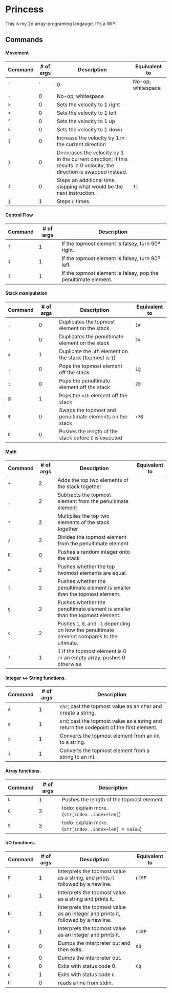 # Princess
This is my 2d array-programing langauge. It's a WIP.

## Commands
#### Movement
| Command | # of args | Description | Equivalent to |
| ------- | --------- | ----------- | ------------- |
| `|` | 0 | No-op; whitespace |
| `-` | 0 | No-op; whitespace |
| `>` | 0 | Sets the velocity to 1 right |
| `<` | 0 | Sets the velocity to 1 left |
| `^` | 0 | Sets the velocity to 1 up |
| `v` | 0 | Sets the velocity to 1 down |
| `{` | 0 | Increase the velocity by 1 in the current direction |
| `}` | 0 | Decreases the velocity by 1 in the current direction; If this results in 0 velocity, the direction is swapped instead. |
| `J` | 0 | Steps an additional time, skipping what would be the next instruction. | `1j` |
| `j` | 1 | Steps `n` times |

#### Control Flow
| Command | # of args | Description |
| ------- | --------- | ----------- |
| `?` | 1 | If the topmost element is falsey, turn 90º right. |
| `I` | 1 | If the topmost element is falsey, turn 90º left. |
| `T` | 1 | If the topmost element is falsey, pop the penultimate element. |

#### Stack manipulation
| Command | # of args | Description | Equivalent to |
| ------- | --------- | ----------- | ------------- |
| `.` | 0 | Duplicates the topmost element on the stack | `1#` |
| `:` | 0 | Duplicates the penultimate element on the stack | `2#` |
| `#` | 1 | Duplicate the `n`th element on the stack (topmost is `1`) |
| `,` | 0 | Pops the topmost element off the stack | `1@` |
| `;` | 0 | Pops the penultimate element off the stack | `2@` |
| `@` | 1 | Pops the `nth` element off the stack |
| `$` | 0 | Swaps the topmost and penultimate elements on the stack | `:3@` |
| `C` | 0 | Pushes the length of the stack before `C` is executed |

#### Math
| Command | # of args | Description | Equivalent to |
| ------- | --------- | ----------- | ------------- |
| `+` | 2 | Adds the top two elements of the stack together |
| `_` | 2 | Subtracts the topmost element from the penultimate element |
| `*` | 2 | Multiplies the top two elements of the stack together |
| `/` | 2 | Divides the topmost element from the penultimate element |
| `R` | 0 | Pushes a random integer onto the stack |
| `=` | 2 | Pushes whether the top twomost elements are equal. |
| `l` | 2 | Pushes whether the penultimate element is smaller than the topmost element. |
| `g` | 2 | Pushes whether the penultimate element is smaller than the topmost element. |
| `c` | 2 | Pushes `1`, `0`, and `-1` depending on how the penultimate element compares to the ultimate. |
| `!` | 1 | 1 if the topmost element is 0 or an empty array; pushes 0 otherwise |

#### Integer <-> String functions.
| Command | # of args | Description |
| ------- | --------- | ----------- |
| `A` | 1 | `chr`; cast the topmost value as an char and create a string. |
| `a` | 1 | `ord`; cast the topmost value as a string and return the codepoint of the first element. |
| `s` | 1 | Converts the topmost element from an int to a string. |
| `i` | 1 | Converts the topmost element from a string to an int. |

#### Array functions.
| Command | # of args | Description |
| ------- | --------- | ----------- |
| `L` | 1 | Pushes the length of the topmost element. |
| `G` | 3 | todo: explain more. (`str[index..index+len]`) |
| `S` | 3 | todo: explain more. (`str[index..index+len] = value`) |

#### I/O functions.
| Command | # of args | Description | Equivalent to |
| ------- | --------- | ----------- | ------------- |
| `P` | 1 | Interprets the topmost value as a string, and prints it followed by a newline. | `p10P` |
| `p` | 1 | Interprets the topmost value as a string and prints it. |
| `N` | 1 | Interprets the topmost value as an integer and prints it, followed by a newline. |
| `n` | 1 | Interprets the topmost value as an integer and prints it. | `n10P` |
| `D` | 0 | Dumps the interpreter out and then exits. | `dQ` |
| `d` | 0 | Dumps the interpreter out. |
| `Q` | 0 | Exits with status code 0. | `0q` |
| `q` | 1 | Exits with status code `n`. |
| `U` | 0 | reads a line from stdin. |
